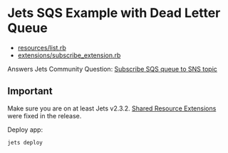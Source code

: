 # Jets SQS Example with Dead Letter Queue

* [resources/list.rb](app/shared/resources/list.rb)
* [extensions/subscribe_extension.rb](app/shared/extensions/subscribe_extension.rb)

Answers Jets Community Question: [Subscribe SQS queue to SNS topic](https://community.rubyonjets.com/t/subscribe-sqs-queue-to-sns-topic/301)

## Important

Make sure you are on at least Jets v2.3.2.  [Shared Resource Extensions](https://rubyonjets.com/docs/shared-resources/extensions/) were fixed in the release.

Deploy app:

    jets deploy
